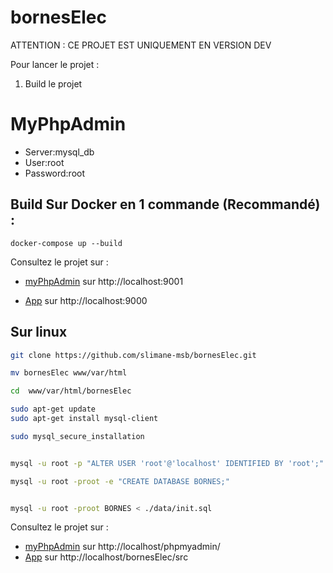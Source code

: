 # bornesElec

ATTENTION : CE PROJET EST UNIQUEMENT EN VERSION DEV

Pour lancer le projet :
1. Build le projet 

# MyPhpAdmin
- Server:mysql_db
- User:root
- Password:root


## Build Sur Docker en 1 commande (Recommandé) : 
```
docker-compose up --build
```

Consultez le projet sur : 
- [myPhpAdmin](http://localhost:9001) sur http://localhost:9001

- [App](http://localhost:9000) sur http://localhost:9000

## Sur linux 
```bash
git clone https://github.com/slimane-msb/bornesElec.git

mv bornesElec www/var/html 

cd  www/var/html/bornesElec

sudo apt-get update
sudo apt-get install mysql-client

sudo mysql_secure_installation


mysql -u root -p "ALTER USER 'root'@'localhost' IDENTIFIED BY 'root';"

mysql -u root -proot -e "CREATE DATABASE BORNES;"


mysql -u root -proot BORNES < ./data/init.sql

```

Consultez le projet sur : 
- [myPhpAdmin](http://localhost/phpmyadmin/) sur http://localhost/phpmyadmin/
- [App](http://localhost/bornesElec/src) sur http://localhost/bornesElec/src